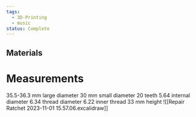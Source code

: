 ```yaml
---
tags:
  - 3D-Printing
  - music
status: Complete
---
```

## Materials
# Measurements
35.5-36.3 mm large diameter
30 mm small diameter
20 teeth
5.64 internal diameter
6.34 thread diameter
6.22 inner thread
33 mm height
![[Repair Ratchet 2023-11-01 15.57.06.excalidraw]]